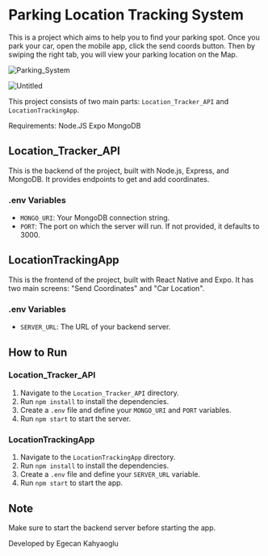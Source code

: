 # Parking Location Tracking System
This is a project which aims to help you to find your parking spot. Once you park your car, open the mobile app, click the send coords button. Then by swiping the right tab, you will view your parking location on the Map.

![Parking_System](https://github.com/egecan12/Parking_location_Tracking_System/assets/45043515/6236daf5-c6f2-4967-a2b6-51f8bc460067)

![Untitled](https://github.com/egecan12/Parking_location_Tracking_System/assets/45043515/51efcae3-b18f-4edc-9cc9-b5426cbdbc11)


This project consists of two main parts: `Location_Tracker_API` and `LocationTrackingApp`.

Requirements:
Node.JS
Expo
MongoDB

## Location_Tracker_API

This is the backend of the project, built with Node.js, Express, and MongoDB. It provides endpoints to get and add coordinates.

### .env Variables

- `MONGO_URI`: Your MongoDB connection string.
- `PORT`: The port on which the server will run. If not provided, it defaults to 3000.

## LocationTrackingApp

This is the frontend of the project, built with React Native and Expo. It has two main screens: "Send Coordinates" and "Car Location".

### .env Variables

- `SERVER_URL`: The URL of your backend server.

## How to Run

### Location_Tracker_API

1. Navigate to the `Location_Tracker_API` directory.
2. Run `npm install` to install the dependencies.
3. Create a `.env` file and define your `MONGO_URI` and `PORT` variables.
4. Run `npm start` to start the server.

### LocationTrackingApp

1. Navigate to the `LocationTrackingApp` directory.
2. Run `npm install` to install the dependencies.
3. Create a `.env` file and define your `SERVER_URL` variable.
4. Run `npm start` to start the app.

## Note

Make sure to start the backend server before starting the app.

Developed by Egecan Kahyaoglu
